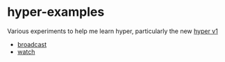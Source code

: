 # hyper-examples

Various experiments to help me learn hyper, particularly the new [hyper v1](https://seanmonstar.com/blog/hyper-v1/)

- [broadcast](./broadcast)
- [watch](./watch)
  
